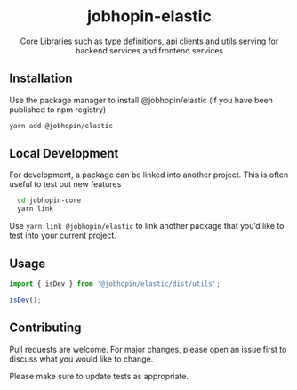 <div align="center">
  <h1>jobhopin-elastic</h1>
  <p>Core Libraries such as type definitions, api clients and utils serving for backend services and frontend services</p>
  </div>
</div>

## Installation

Use the package manager to install @jobhopin/elastic (if you have been published to npm registry)

```bash
yarn add @jobhopin/elastic
```

## Local Development
For development, a package can be linked into another project. This is often useful to test out new features

```bash
  cd jobhopin-core
  yarn link
```

Use `yarn link @jobhopin/elastic` to link another package that you’d like to test into your current project.

## Usage

```javascript
import { isDev } from '@jobhopin/elastic/dist/utils';

isDev();
```

## Contributing

Pull requests are welcome. For major changes, please open an issue first to discuss what you would like to change.

Please make sure to update tests as appropriate.
